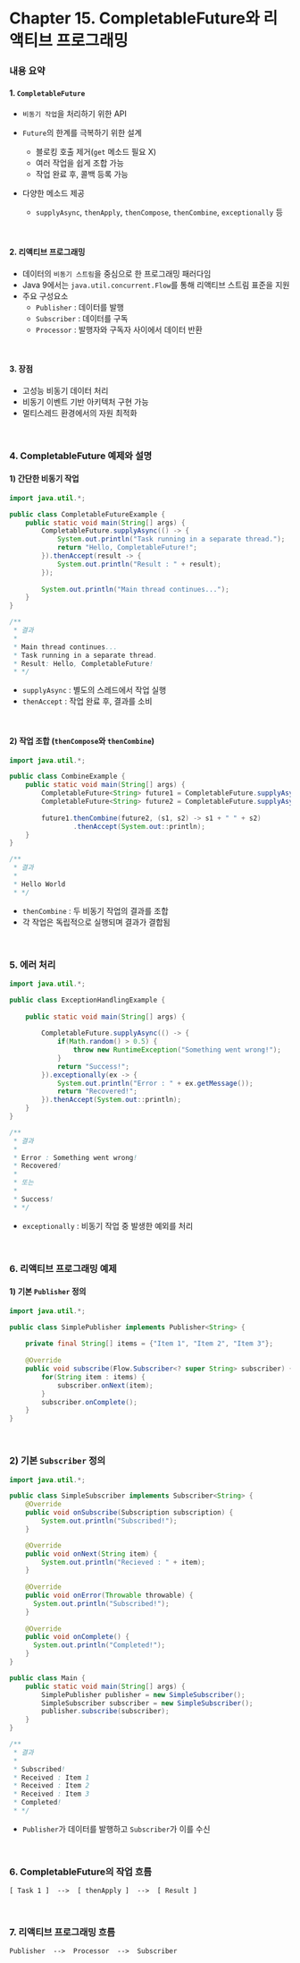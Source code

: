 # Chapter 15. CompletableFuture와 리액티브 프로그래밍

### 내용 요약 <br>
#### 1. `CompletableFuture`
- `비동기 작업`을 처리하기 위한 API
- `Future`의 한계를 극복하기 위한 설계
  - 블로킹 호출 제거(`get` 메소드 필요 X)
  - 여러 작업을 쉽게 조합 가능
  - 작업 완료 후, 콜백 등록 가능

- 다양한 메소드 제공
  - `supplyAsync`, `thenApply`, `thenCompose`, `thenCombine`, `exceptionally` 등


<br>

#### 2. 리액티브 프로그래밍
- 데이터의 `비동기 스트림`을 중심으로 한 프로그래밍 패러다임 
- Java 9에서는 `java.util.concurrent.Flow`를 통해 리액티브 스트림 표준을 지원
- 주요 구성요소
  - `Publisher` : 데이터를 발행
  - `Subscriber` : 데이터를 구독
  - `Processor` : 발행자와 구독자 사이에서 데이터 반환

<br>

#### 3. 장점
- 고성능 비동기 데이터 처리
- 비동기 이벤트 기반 아키텍처 구현 가능
- 멀티스레드 환경에서의 자원 최적화

<br>


### 4. CompletableFuture 예제와 설명
#### 1) 간단한 비동기 작업
```java
import java.util.*;

public class CompletableFutureExample {
    public static void main(String[] args) {
        CompletableFuture.supplyAsync(() -> {
            System.out.println("Task running in a separate thread.");
            return "Hello, CompletableFuture!";
        }).thenAccept(result -> {
            System.out.println("Result : " + result);
        });
        
        System.out.println("Main thread continues...");
    }
}

/**
 * 결과
 * 
 * Main thread continues...
 * Task running in a separate thread.
 * Result: Hello, CompletableFuture!
 * */
```
- `supplyAsync` : 별도의 스레드에서 작업 실행
- `thenAccept` : 작업 완료 후, 결과를 소비

<br>

#### 2) 작업 조합 (`thenCompose`와 `thenCombine`)
```java
import java.util.*;

public class CombineExample {
    public static void main(String[] args) {
        CompletableFuture<String> future1 = CompletableFuture.supplyAsync(() -> "Hello");
        CompletableFuture<String> future2 = CompletableFuture.supplyAsync(() -> "World");
        
        future1.thenCombine(future2, (s1, s2) -> s1 + " " + s2)
                .thenAccept(System.out::println);
    }
}

/**
 * 결과
 *
 * Hello World
 * */
```
- `thenCombine` : 두 비동기 작업의 결과를 조합
- 각 작업은 독립적으로 실행되며 결과가 결합됨



<br>

### 5. 에러 처리
```java
import java.util.*;

public class ExceptionHandlingExample {
    
    public static void main(String[] args) {
        
        CompletableFuture.supplyAsync(() -> {
            if(Math.random() > 0.5) {
                throw new RuntimeException("Something went wrong!");
            }
            return "Success!";
        }).exceptionally(ex -> {
            System.out.println("Error : " + ex.getMessage());
            return "Recovered!";
        }).thenAccept(System.out::println);
    }
}

/**
 * 결과
 * 
 * Error : Something went wrong!
 * Recovered!
 * 
 * 또는
 * 
 * Success!
 * */
```
- `exceptionally` : 비동기 작업 중 발생한 예외를 처리

<br>

### 6. 리액티브 프로그래밍 예제
#### 1) 기본 `Publisher` 정의
```java
import java.util.*;

public class SimplePublisher implements Publisher<String> {
    
    private final String[] items = {"Item 1", "Item 2", "Item 3"};
    
    @Override
    public void subscribe(Flow.Subscriber<? super String> subscriber) {
        for(String item : items) {
            subscriber.onNext(item);
        }
        subscriber.onComplete();
    }
}
```

<br>

### 2) 기본 `Subscriber` 정의
```java
import java.util.*;

public class SimpleSubscriber implements Subscriber<String> {
    @Override
    public void onSubscribe(Subscription subscription) {
        System.out.println("Subscribed!");
    }

    @Override
    public void onNext(String item) {
        System.out.println("Recieved : " + item);
    }
  
    @Override
    public void onError(Throwable throwable) {
      System.out.println("Subscribed!");
    }
  
    @Override
    public void onComplete() {
      System.out.println("Completed!");
    }
}

public class Main {
    public static void main(String[] args) {
        SimplePublisher publisher = new SimpleSubscriber();
        SimpleSubscriber subscriber = new SimpleSubscriber();
        publisher.subscribe(subscriber);
    }
}

/**
 * 결과
 * 
 * Subscribed!
 * Received : Item 1
 * Received : Item 2
 * Received : Item 3
 * Completed!
 * */
```
- `Publisher`가 데이터를 발행하고 `Subscriber`가 이를 수신

<br>


### 6. CompletableFuture의 작업 흐름
```text
[ Task 1 ]  -->  [ thenApply ]  -->  [ Result ]
```

<br>

### 7. 리액티브 프로그래밍 흐름
```text
Publisher  -->  Processor  -->  Subscriber
```
